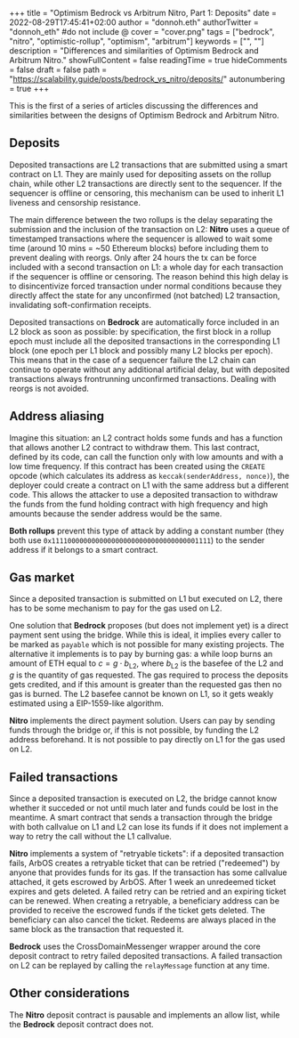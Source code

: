+++
title = "Optimism Bedrock vs Arbitrum Nitro, Part 1: Deposits"
date = 2022-08-29T17:45:41+02:00
author = "donnoh.eth"
authorTwitter = "donnoh_eth" #do not include @
cover = "cover.png"
tags = ["bedrock", "nitro", "optimistic-rollup", "optimism", "arbitrum"]
keywords = ["", ""]
description = "Differences and similarities of Optimism Bedrock and Arbitrum Nitro."
showFullContent = false
readingTime = true
hideComments = false
draft = false
path = "https://scalability.guide/posts/bedrock_vs_nitro/deposits/"
autonumbering = true
+++

This is the first of a series of articles discussing the differences and similarities between the designs of Optimism Bedrock and Arbitrum Nitro.

## Deposits

Deposited transactions are L2 transactions that are submitted using a smart contract on L1. They are mainly used for depositing assets on the rollup chain, while other L2 transactions are directly sent to the sequencer. If the sequencer is offline or censoring, this mechanism can be used to inherit L1 liveness and censorship resistance.

The main difference between the two rollups is the delay separating the submission and the inclusion of the transaction on L2: **Nitro** uses a queue of timestamped transactions where the sequencer is allowed to wait some time (around 10 mins = ~50 Ethereum blocks) before including them to prevent dealing with reorgs. Only after 24 hours the tx can be force included with a second transaction on L1: a whole day for each transaction if the sequencer is offline or censoring. The reason behind this high delay is to disincentivize forced transaction under normal conditions because they directly affect the state for any unconfirmed (not batched) L2 transaction, invalidating soft-confirmation receipts.

Deposited transactions on **Bedrock** are automatically force included in an L2 block as soon as possible: by specification, the first block in a rollup epoch must include all the deposited transactions in the corresponding L1 block (one epoch per L1 block and possibly many L2 blocks per epoch). This means that in the case of a sequencer failure the L2 chain can continue to operate without any additional artificial delay, but with deposited transactions always frontrunning unconfirmed transactions. Dealing with reorgs is not avoided.

## Address aliasing

Imagine this situation: an L2 contract holds some funds and has a function that allows another L2 contract to withdraw them. This last contract, defined by its code, can call the function only with low amounts and with a low time frequency. If this contract has been created using the `CREATE` opcode (which calculates its address as `keccak(senderAddress, nonce)`), the deployer could create a contract on L1 with the same address but a different code. This allows the attacker to use a deposited transaction to withdraw the funds from the fund holding contract with high frequency and high amounts because the sender address would be the same.

**Both rollups** prevent this type of attack by adding a constant number (they both use `0x1111000000000000000000000000000000001111`) to the sender address if it belongs to a smart contract.

## Gas market

Since a deposited transaction is submitted on L1 but executed on L2, there has to be some mechanism to pay for the gas used on L2.

One solution that **Bedrock** proposes (but does not implement yet) is a direct payment sent using the bridge. While this is ideal, it implies every caller to be marked as `payable` which is not possible for many existing projects. The alternative it implements is to pay by burning gas: a while loop burns an amount of ETH equal to $c = g \cdot b_{\text{L2}}$, where $b_{\text{L2}}$ is the basefee of the L2 and $g$ is the quantity of gas requested. The gas required to process the deposits gets credited, and if this amount is greater than the requested gas then no gas is burned. The L2 basefee cannot be known on L1, so it gets weakly estimated using a EIP-1559-like algorithm.

**Nitro** implements the direct payment solution. Users can pay by sending funds through the bridge or, if this is not possible, by funding the L2 address beforehand. It is not possible to pay directly on L1 for the gas used on L2.

## Failed transactions

Since a deposited transaction is executed on L2, the bridge cannot know whether it succeded or not until much later and funds could be lost in the meantime. A smart contract that sends a transaction through the bridge with both callvalue on L1 and L2 can lose its funds if it does not implement a way to retry the call without the L1 callvalue.

**Nitro** implements a system of "retryable tickets": if a deposited transaction fails, ArbOS creates a retryable ticket that can be retried ("redeemed") by anyone that provides funds for its gas. If the transaction has some callvalue attached, it gets escrowed by ArbOS. After 1 week an unredeemed ticket expires and gets deleted. A failed retry can be retried and an expiring ticket can be renewed. When creating a retryable, a beneficiary address can be provided to receive the escrowed funds if the ticket gets deleted. The beneficiary can also cancel the ticket. Redeems are always placed in the same block as the transaction that requested it.

**Bedrock** uses the CrossDomainMessenger wrapper around the core deposit contract to retry failed deposited transactions. A failed transaction on L2 can be replayed by calling the `relayMessage` function at any time.


## Other considerations

The **Nitro** deposit contract is pausable and implements an allow list, while the **Bedrock** deposit contract does not.